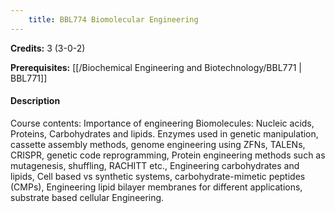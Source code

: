 ```yaml
---
    title: BBL774 Biomolecular Engineering
---
```

**Credits:** 3 (3-0-2)



**Prerequisites:** [[/Biochemical Engineering and Biotechnology/BBL771 | BBL771]]

#### Description 
Course contents: Importance of engineering Biomolecules: Nucleic acids, Proteins, Carbohydrates and lipids. Enzymes used in genetic manipulation, cassette assembly methods, genome engineering using ZFNs, TALENs, CRISPR, genetic code reprogramming, Protein engineering methods such as mutagenesis, shuffling, RACHITT etc., Engineering carbohydrates and lipids, Cell based vs synthetic systems, carbohydrate-mimetic peptides (CMPs), Engineering lipid bilayer membranes for different applications, substrate based cellular Engineering.